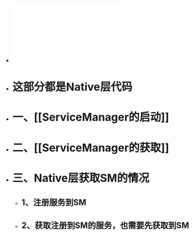 - ![20.8.27-binder预习资料.pdf](../assets/20.8.27-binder预习资料_1688304965318_0.pdf)
- # 这部分都是Native层代码
- # 一、[[ServiceManager的启动]]
- # 二、[[ServiceManager的获取]]
- # 三、Native层获取SM的情况
	- ## 1、注册服务到SM
	- ## 2、获取注册到SM的服务，也需要先获取到SM